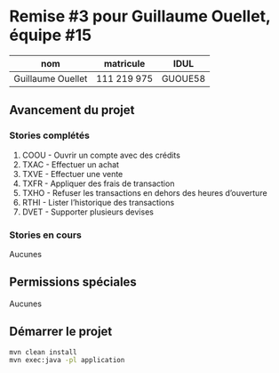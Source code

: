 ﻿# Remise #3 pour Guillaume Ouellet, équipe #15


| nom                 | matricule   | IDUL     |
|---------------------|-------------|----------|
| Guillaume Ouellet   | 111 219 975 | GUOUE58  |

    
## Avancement du projet

### Stories complétés 

1. COOU - Ouvrir un compte avec des crédits
1. TXAC - Effectuer un achat
1. TXVE - Effectuer une vente
1. TXFR - Appliquer des frais de transaction
1. TXHO - Refuser les transactions en dehors des heures d’ouverture
1. RTHI - Lister l’historique des transactions
1. DVET - Supporter plusieurs devises

### Stories en cours

Aucunes 

## Permissions spéciales

Aucunes

## Démarrer le projet

```bash
mvn clean install
mvn exec:java -pl application
```
